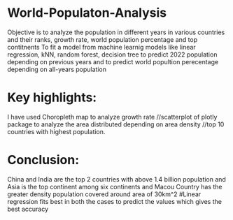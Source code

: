 # World-Populaton-Analysis
Objective is to analyze the population in different years in various countries and their ranks, growth rate, world population percentage and top contitnents
To fit a model from machine learnig models like linear regression, kNN, random forest, decision tree to predict 2022 population depending on previous years and to predict world popultion perecentage depending on all-years population 
# Key highlights:
I have used Choropleth map to analyze growth rate
//scatterplot of plotly package to analyze the area distributed depending on area density
//top 10 countries with highest population.
# Conclusion:
China and India are the top 2 countries with above 1.4 billion population and Asia is the top continent among six continents and Macou Country has the greater density population covered around area of 30km^2 
#Linear regression fits best in both the cases to predict the values which gives the best accuracy
